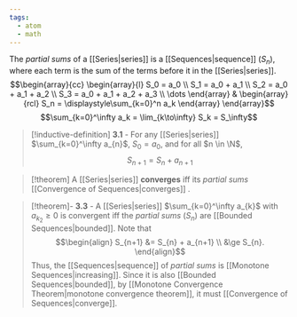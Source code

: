 ```yaml
---
tags:
  - atom
  - math
---
```

The *partial sums* of a [[Series|series]] is a [[Sequences|sequence]] $\left( S_{n} \right)$, where each term is the sum of the terms before it in the [[Series|series]].
$$\begin{array}{cc}
	\begin{array}{l}
		S_0 = a_0 \\
		S_1 = a_0 + a_1 \\
		S_2 = a_0 + a_1 + a_2 \\
		S_3 = a_0 + a_1 + a_2 + a_3 \\
		\dots
	\end{array}
	&
	\begin{array}{rcl}
		S_n = \displaystyle\sum_{k=0}^n a_k
	\end{array}
\end{array}$$
$$\sum_{k=0}^\infty a_k = \lim_{k\to\infty} S_k = S_\infty$$

> [!inductive-definition] **3.1** - For any [[Series|series]] $\sum_{k=0}^\infty a_{n}$,  $S_{0} = a_{0}$, and for all $n \in \N$,$$S_{n+1} = S_{n} + a_{n+1}$$

> [!theorem] A [[Series|series]] **converges** iff its *partial sums* [[Convergence of Sequences|converges]] .

> [!theorem]- **3.3** - A [[Series|series]] $\sum_{k=0}^\infty a_{k}$ with $a_{k_{2}} \ge 0$ is convergent iff the *partial sums* $(S_{n})$ are [[Bounded Sequences|bounded]].
> Note that
> $$\begin{align}
> 	S_{n+1} &= S_{n} + a_{n+1} \\
> 	&\ge S_{n}.
> \end{align}$$
> Thus, the [[Sequences|sequence]] of *partial sums* is [[Monotone Sequences|increasing]]. Since it is also [[Bounded Sequences|bounded]], by [[Monotone Convergence Theorem|monotone convergence theorem]], it must [[Convergence of Sequences|converge]].